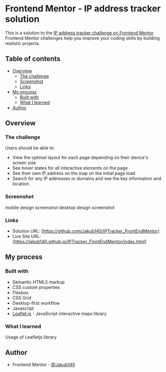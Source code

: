 # Frontend Mentor - IP address tracker solution

This is a solution to the [IP address tracker challenge on Frontend Mentor](https://www.frontendmentor.io/challenges/ip-address-tracker-I8-0yYAH0). Frontend Mentor challenges help you improve your coding skills by building realistic projects. 

## Table of contents

- [Overview](#overview)
  - [The challenge](#the-challenge)
  - [Screenshot](#screenshot)
  - [Links](#links)
- [My process](#my-process)
  - [Built with](#built-with)
  - [What I learned](#what-i-learned)
- [Author](#author)


## Overview

### The challenge

Users should be able to:

- View the optimal layout for each page depending on their device's screen size
- See hover states for all interactive elements on the page
- See their own IP address on the map on the initial page load
- Search for any IP addresses or domains and see the key information and location

### Screenshot

  mobile design screenshot [](./screenshots/mobile-design.png)
  desktop design screenshot [](./screenshots/desktop-design.png)


### Links

- Solution URL: [https://github.com/Jakub140/IPTracker_FrontEndMentor]
- Live Site URL: [https://jakub140.github.io/IPTracker_FrontEndMentor/index.html]

## My process

### Built with

- Semantic HTML5 markup
- CSS custom properties
- Flexbox
- CSS Grid
- Desktop-first workflow
- Javascript
- [Leaflet.js](https://leafletjs.com/) - JavaScript interactive maps library


### What I learned

Usage of Leafletjs library

## Author

- Frontend Mentor - [@Jakub140](https://www.frontendmentor.io/profile/Jakub140)
